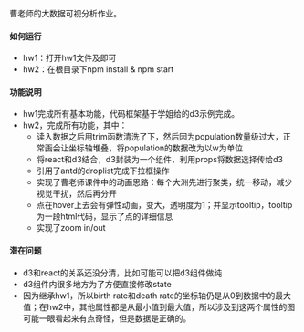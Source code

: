 曹老师的大数据可视分析作业。

#### 如何运行

* hw1：打开hw1文件及即可
* hw2：在根目录下npm install & npm start

#### 功能说明

* hw1完成所有基本功能，代码框架基于学姐给的d3示例完成。
* hw2，完成所有功能，其中：
  * 读入数据之后用trim函数清洗了下，然后因为population数量级过大，正常画会让坐标轴堆叠，将population的数据改为以w为单位
  * 将react和d3结合，d3封装为一个组件，利用props将数据选择传给d3
  * 引用了antd的droplist完成下拉框操作
  * 实现了曹老师课件中的动画思路：每个大洲先进行聚类，统一移动，减少视觉干扰，然后再分开
  * 点在hover上去会有弹性动画，变大，透明度为1；并显示tooltip，tooltip为一段html代码，显示了点的详细信息
  * 实现了zoom in/out

#### 潜在问题

* d3和react的关系还没分清，比如可能可以把d3组件做纯
* d3组件内很多地方为了方便直接修改state
* 因为继承hw1，所以birth rate和death rate的坐标轴仍是从0到数据中的最大值；在hw2中，其他属性都是从最小值到最大值，所以涉及到这两个属性的图可能一眼看起来有点奇怪，但是数据是正确的。



